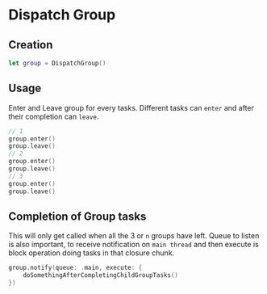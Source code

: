 

# Dispatch Group

## Creation

```swift
let group = DispatchGroup()
```


## Usage 

Enter and Leave group for every tasks.
Different tasks can `enter` and after their completion can `leave`.

```swift
// 1
group.enter() 
group.leave()
// 2
group.enter()
group.leave()
// 3
group.enter() 
group.leave()
```

## Completion of Group tasks

This will only get called when all the 3 or `n` groups have left.
Queue to listen is also important, to receive notification on `main thread` and then execute is block operation doing tasks in that closure chunk.

```swift
group.notify(queue: .main, execute: {
	doSomethingAfterCompletingChildGroupTasks()
})
```

